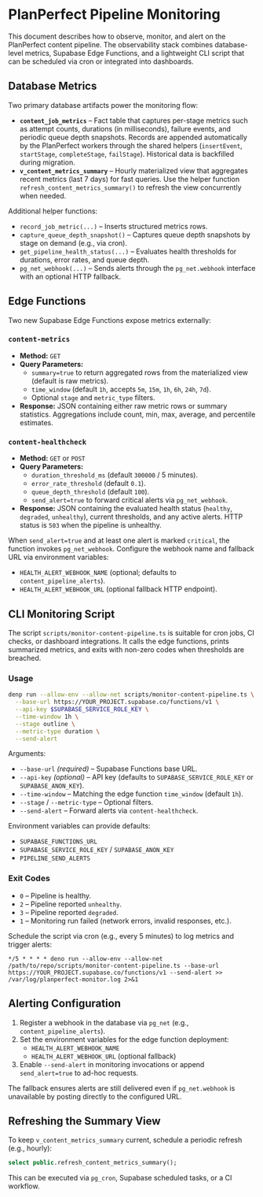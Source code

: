 # PlanPerfect Pipeline Monitoring

This document describes how to observe, monitor, and alert on the PlanPerfect content pipeline. The observability stack combines database-level metrics, Supabase Edge Functions, and a lightweight CLI script that can be scheduled via cron or integrated into dashboards.

## Database Metrics

Two primary database artifacts power the monitoring flow:

- **`content_job_metrics`** – Fact table that captures per-stage metrics such as attempt counts, durations (in milliseconds), failure events, and periodic queue depth snapshots. Records are appended automatically by the PlanPerfect workers through the shared helpers (`insertEvent`, `startStage`, `completeStage`, `failStage`). Historical data is backfilled during migration.
- **`v_content_metrics_summary`** – Hourly materialized view that aggregates recent metrics (last 7 days) for fast queries. Use the helper function `refresh_content_metrics_summary()` to refresh the view concurrently when needed.

Additional helper functions:

- `record_job_metric(...)` – Inserts structured metrics rows.
- `capture_queue_depth_snapshot()` – Captures queue depth snapshots by stage on demand (e.g., via cron).
- `get_pipeline_health_status(...)` – Evaluates health thresholds for durations, error rates, and queue depth.
- `pg_net_webhook(...)` – Sends alerts through the `pg_net.webhook` interface with an optional HTTP fallback.

## Edge Functions

Two new Supabase Edge Functions expose metrics externally:

### `content-metrics`

- **Method:** `GET`
- **Query Parameters:**
  - `summary=true` to return aggregated rows from the materialized view (default is raw metrics).
  - `time_window` (default `1h`, accepts `5m`, `15m`, `1h`, `6h`, `24h`, `7d`).
  - Optional `stage` and `metric_type` filters.
- **Response:** JSON containing either raw metric rows or summary statistics. Aggregations include count, min, max, average, and percentile estimates.

### `content-healthcheck`

- **Method:** `GET` or `POST`
- **Query Parameters:**
  - `duration_threshold_ms` (default `300000` / 5 minutes).
  - `error_rate_threshold` (default `0.1`).
  - `queue_depth_threshold` (default `100`).
  - `send_alert=true` to forward critical alerts via `pg_net_webhook`.
- **Response:** JSON containing the evaluated health status (`healthy`, `degraded`, `unhealthy`), current thresholds, and any active alerts. HTTP status is `503` when the pipeline is unhealthy.

When `send_alert=true` and at least one alert is marked `critical`, the function invokes `pg_net_webhook`. Configure the webhook name and fallback URL via environment variables:

- `HEALTH_ALERT_WEBHOOK_NAME` (optional; defaults to `content_pipeline_alerts`).
- `HEALTH_ALERT_WEBHOOK_URL` (optional fallback HTTP endpoint).

## CLI Monitoring Script

The script `scripts/monitor-content-pipeline.ts` is suitable for cron jobs, CI checks, or dashboard integrations. It calls the edge functions, prints summarized metrics, and exits with non-zero codes when thresholds are breached.

### Usage

```bash
denp run --allow-env --allow-net scripts/monitor-content-pipeline.ts \
  --base-url https://YOUR_PROJECT.supabase.co/functions/v1 \
  --api-key $SUPABASE_SERVICE_ROLE_KEY \
  --time-window 1h \
  --stage outline \
  --metric-type duration \
  --send-alert
```

Arguments:

- `--base-url` _(required)_ – Supabase Functions base URL.
- `--api-key` _(optional)_ – API key (defaults to `SUPABASE_SERVICE_ROLE_KEY` or `SUPABASE_ANON_KEY`).
- `--time-window` – Matching the edge function `time_window` (default `1h`).
- `--stage` / `--metric-type` – Optional filters.
- `--send-alert` – Forward alerts via `content-healthcheck`.

Environment variables can provide defaults:

- `SUPABASE_FUNCTIONS_URL`
- `SUPABASE_SERVICE_ROLE_KEY` / `SUPABASE_ANON_KEY`
- `PIPELINE_SEND_ALERTS`

### Exit Codes

- `0` – Pipeline is healthy.
- `2` – Pipeline reported `unhealthy`.
- `3` – Pipeline reported `degraded`.
- `1` – Monitoring run failed (network errors, invalid responses, etc.).

Schedule the script via cron (e.g., every 5 minutes) to log metrics and trigger alerts:

```
*/5 * * * * deno run --allow-env --allow-net /path/to/repo/scripts/monitor-content-pipeline.ts --base-url https://YOUR_PROJECT.supabase.co/functions/v1 --send-alert >> /var/log/planperfect-monitor.log 2>&1
```

## Alerting Configuration

1. Register a webhook in the database via `pg_net` (e.g., `content_pipeline_alerts`).
2. Set the environment variables for the edge function deployment:
   - `HEALTH_ALERT_WEBHOOK_NAME`
   - `HEALTH_ALERT_WEBHOOK_URL` (optional fallback)
3. Enable `--send-alert` in monitoring invocations or append `send_alert=true` to ad-hoc requests.

The fallback ensures alerts are still delivered even if `pg_net.webhook` is unavailable by posting directly to the configured URL.

## Refreshing the Summary View

To keep `v_content_metrics_summary` current, schedule a periodic refresh (e.g., hourly):

```sql
select public.refresh_content_metrics_summary();
```

This can be executed via `pg_cron`, Supabase scheduled tasks, or a CI workflow.
